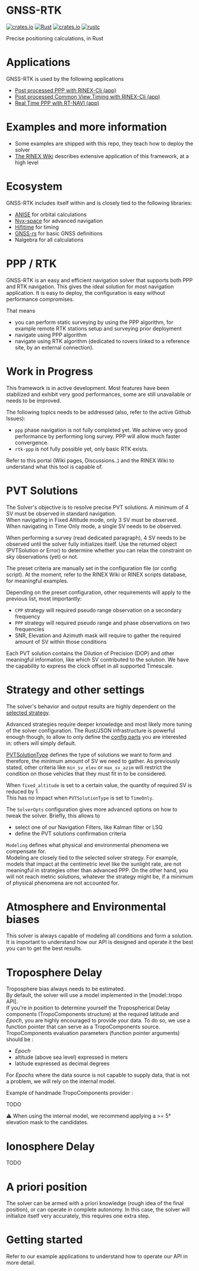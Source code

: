 GNSS-RTK
========

[![crates.io](https://img.shields.io/crates/v/gnss-rtk.svg)](https://crates.io/crates/gnss-rtk)
[![Rust](https://github.com/rtk-rs/gnss-rtk/actions/workflows/rust.yml/badge.svg)](https://github.com/rtk-rs/gnss-rtk/actions/workflows/rust.yml)
[![crates.io](https://docs.rs/gnss-rtk/badge.svg)](https://docs.rs/gnss-rtk)
[![rustc](https://img.shields.io/badge/rustc-1.64%2B-blue.svg)](https://img.shields.io/badge/rustc-1.64%2B-blue.svg)

Precise positioning calculations, in Rust

Applications
============

GNSS-RTK is used by the following applications

* [Post processed PPP with RINEX-Cli (app)](https://github.com/georust/rinex) 
* [Post processed Common View Timing with RINEX-Cli (app)](https://github.com/georust/rinex) 
* [Real Time PPP with RT-NAVI (app)](https://github.com/rtk-rs/rt-navi)

Examples and more information
=============================

* Some examples are shipped with this repo, they teach how to deploy the solver
* [The RINEX Wiki](https://github.com/georust/rinex/wiki) describes extensive application of this framework, at a high level

Ecosystem
=========

GNSS-RTK includes itself within and is closely tied to the following libraries:

* [ANISE](https://github.com/nyx-space/anise) for orbital calculations
* [Nyx-space](https://github.com/nyx-space/nyx) for advanced navigation
* [Hifitime](https://github.com/nyx-space/hifitime) for timing
* [GNSS-rs](https://github.com/rtk-rs/gnss) for basic GNSS definitions
* Nalgebra for all calculations

PPP / RTK
=========

GNSS-RTK is an easy and efficient navigation solver that supports both PPP and RTK navigation. This gives the ideal solution for most navigation application. 
It is easy to deploy, the configuration is easy without performance compromises.

That means

* you can perform static surveying by using the PPP algorithm,
for example remote RTK stations setup and surveying prior deployment
* navigate using PPP algorithm
* navigate using RTK algorithm (dedicated to rovers linked to a reference site, by an external connection).

Work in Progress
================

This framework is in active development. Most features have been stabilized
and exhibit very good performances, some are still unavailable or needs to be improved.

The following topics needs to be addressed (also, refer to the active Github Issues):

* `ppp` phase navigation is not fully completed yet. 
We achieve very good performance by performing long survey. 
PPP will allow much faster convergence.
* `rtk-ppp` is not fully possible yet, only basic RTK exists. 

Refer to this portal (Wiki pages, Discussions..) and the RINEX Wiki to understand what this tool is capable of.

PVT Solutions
=============

The Solver's objective is to resolve precise PVT solutions.
A minimum of 4 SV must be observed in standard navigation.  
When navigating in Fixed Altitude mode, only 3 SV must be observed.   
When navigating in Time Only mode, a single SV needs to be observed.   

When performing a survey (read dedicated paragraph), 4 SV needs to be observed until
the solver fully initializes itself. Use the returned object (PVTSolution or Error) to determine
whether you can relax the constraint on sky observations (yet) or not.

The preset criteria are manually set in the configuration file (or config script).
At the moment, refer to the RINEX Wiki or RINEX scripts database, for meaningful examples.

Depending on the preset configuration, other requirements will apply to the previous list, most importantly:

- `CPP` strategy will required pseudo range observation on a secondary frequency
- `PPP` strategy will required pseudo range and phase observations on two frequencies
- SNR, Elevation and Azimuth mask will require to gather the required amount of SV within those conditions

Each PVT solution contains the Dilution of Precision (DOP) and other meaningful information, like which SV
contributed to the solution. We have the capability to express the clock offset in all supported Timescale.

Strategy and other settings
===========================

The solver's behavior and output results are highly dependent on the [selected strategy](https://docs.rs/gnss-rtk/latest/gnss_rtk/prelude/enum.Method.html).

Advanced strategies require deeper knowledge and most likely more tuning of the solver configuration. 
The Rust/JSON infrastructure is powerful enough though, to allow to only define the [config parts](https://docs.rs/gnss-rtk/latest/gnss_rtk/prelude/struct.Config.html)
you are interested in: others will simply default.

[PVTSolutionType](https://docs.rs/gnss-rtk/latest/gnss_rtk/prelude/enum.PVTSolutionType.html) defines the type of solutions we want to form and therefore,
the minimum amount of SV we need to gather. As previously stated, other criteria like `min_sv_elev` or `max_sv_azim` will restrict the condition on those vehicles that they must fit in
to be considered. 

When `fixed_altitude` is set to a certain value, the quantity of required SV is reduced by 1.  
This has no impact when `PVTSolutionType` is set to `TimeOnly`.

The `SolverOpts` configuration gives more advanced options on how to tweak the solver. Briefly, this allows to

- select one of our Navigation Filters, like Kalman filter or LSQ
- define the PVT solutions confirmation criteria

`Modeling` defines what physical and environmental phenomena we compensate for.   
Modeling are closely tied to the selected solver strategy. For example, 
models that impact at the centimetric level like the sunlight rate, are not meaningful in strategies other than advanced PPP.
On the other hand, you will not reach metric solutions, whatever the strategy might be, if a minimum of physical phenomena are not accounted for.

Atmosphere and Environmental biases
===================================

This solver is always capable of modeling all conditions and form a solution.   
It is important to understand how our API is designed and operate it the best you can to get the best results.

Troposphere Delay
==================

Troposphere bias always needs to be estimated.  
By default, the solver will use a model implemented in the [model::tropo API].  
If you're in position to determine yourself the Tropospherical Delay components (TropoComponents structure)
at the required latitude and _Epoch_, you are highly encouraged to provide your data.
To do so, we use a function pointer that can serve as a TropoComponents source.
TropoComponents evaluation parameters (function pointer arguments) should be :

- _Epoch_
- altitude (above sea level) expressed in meters
- latitude expressed as decimal degrees

For _Epochs_ where the data source is not capable to supply data, that is not a problem, we will rely on the internal model.

Example of handmade TropoComponents provider :  

TODO

:warning: When using the internal model, we recommend applying a >= 5° elevation mask to the candidates.

Ionosphere Delay
================

TODO

A priori position
=================

The solver can be armed with a priori knowledge (rough idea of the final position),
or can operate in complete autonomy. In this case, the solver will initialize itself
very accurately, this requires one extra step.

Getting started
===============

Refer to our example applications to understand how to operate our API in more detail.
